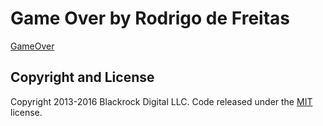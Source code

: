 # Game Over by Rodrigo de Freitas #
[GameOver](http://rodrigodfreitas.github.io)


## Copyright and License

Copyright 2013-2016 Blackrock Digital LLC. Code released under the [MIT](https://github.com/BlackrockDigital/startbootstrap-freelancer-jekyll/blob/gh-pages/LICENSE) license.